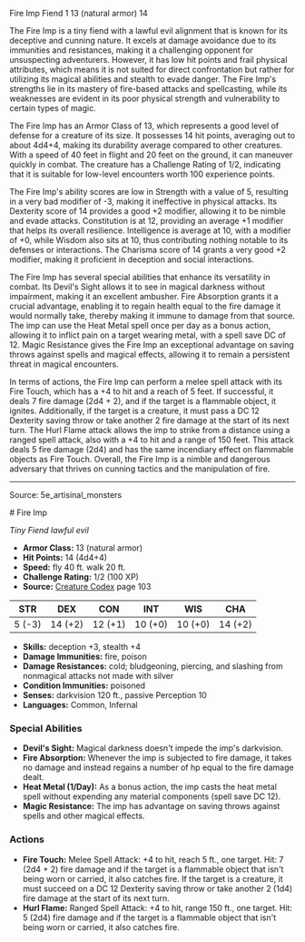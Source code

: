 <MonsterName/>Fire Imp</MonsterName>
<CreatureType/>Fiend</CreatureType>
<CR/>1</CR>
<AC/>13 (natural armor)</AC>
<HP/>14</HP>
<summary>The Fire Imp is a tiny fiend with a lawful evil alignment that is known for its deceptive and cunning nature. It excels at damage avoidance due to its immunities and resistances, making it a challenging opponent for unsuspecting adventurers. However, it has low hit points and frail physical attributes, which means it is not suited for direct confrontation but rather for utilizing its magical abilities and stealth to evade danger. The Fire Imp's strengths lie in its mastery of fire-based attacks and spellcasting, while its weaknesses are evident in its poor physical strength and vulnerability to certain types of magic.</summary>

<detail>

The Fire Imp has an Armor Class of 13, which represents a good level of defense for a creature of its size. It possesses 14 hit points, averaging out to about 4d4+4, making its durability average compared to other creatures. With a speed of 40 feet in flight and 20 feet on the ground, it can maneuver quickly in combat. The creature has a Challenge Rating of 1/2, indicating that it is suitable for low-level encounters worth 100 experience points.

The Fire Imp's ability scores are low in Strength with a value of 5, resulting in a very bad modifier of -3, making it ineffective in physical attacks. Its Dexterity score of 14 provides a good +2 modifier, allowing it to be nimble and evade attacks. Constitution is at 12, providing an average +1 modifier that helps its overall resilience. Intelligence is average at 10, with a modifier of +0, while Wisdom also sits at 10, thus contributing nothing notable to its defenses or interactions. The Charisma score of 14 grants a very good +2 modifier, making it proficient in deception and social interactions.

The Fire Imp has several special abilities that enhance its versatility in combat. Its Devil's Sight allows it to see in magical darkness without impairment, making it an excellent ambusher. Fire Absorption grants it a crucial advantage, enabling it to regain health equal to the fire damage it would normally take, thereby making it immune to damage from that source. The imp can use the Heat Metal spell once per day as a bonus action, allowing it to inflict pain on a target wearing metal, with a spell save DC of 12. Magic Resistance gives the Fire Imp an exceptional advantage on saving throws against spells and magical effects, allowing it to remain a persistent threat in magical encounters.

In terms of actions, the Fire Imp can perform a melee spell attack with its Fire Touch, which has a +4 to hit and a reach of 5 feet. If successful, it deals 7 fire damage (2d4 + 2), and if the target is a flammable object, it ignites. Additionally, if the target is a creature, it must pass a DC 12 Dexterity saving throw or take another 2 fire damage at the start of its next turn. The Hurl Flame attack allows the imp to strike from a distance using a ranged spell attack, also with a +4 to hit and a range of 150 feet. This attack deals 5 fire damage (2d4) and has the same incendiary effect on flammable objects as Fire Touch. Overall, the Fire Imp is a nimble and dangerous adversary that thrives on cunning tactics and the manipulation of fire.</detail>



---

Source: 5e_artisinal_monsters

<statblock>
# Fire Imp

*Tiny* *Fiend* *lawful evil*

- **Armor Class:** 13 (natural armor)
- **Hit Points:** 14 (4d4+4)
- **Speed:** fly 40 ft. walk 20 ft.
- **Challenge Rating:** 1/2 (100 XP)
- **Source:** [Creature Codex](https://koboldpress.com/kpstore/product/creature-codex-for-5th-edition-dnd) page 103

| STR | DEX | CON | INT | WIS | CHA |
| --- | --- | --- | --- | --- | --- |
| 5 (-3) | 14 (+2) | 12 (+1) | 10 (+0) | 10 (+0) | 14 (+2) |

- **Skills:** deception +3, stealth +4
- **Damage Immunities:** fire, poison
- **Damage Resistances:** cold; bludgeoning, piercing, and slashing from nonmagical attacks not made with silver
- **Condition Immunities:** poisoned
- **Senses:** darkvision 120 ft., passive Perception 10
- **Languages:** Common, Infernal

### Special Abilities

- **Devil's Sight:** Magical darkness doesn't impede the imp's darkvision.
- **Fire Absorption:** Whenever the imp is subjected to fire damage, it takes no damage and instead regains a number of hp equal to the fire damage dealt.
- **Heat Metal (1/Day):** As a bonus action, the imp casts the heat metal spell without expending any material components (spell save DC 12).
- **Magic Resistance:** The imp has advantage on saving throws against spells and other magical effects.

### Actions

- **Fire Touch:** Melee Spell Attack: +4 to hit, reach 5 ft., one target. Hit: 7 (2d4 + 2) fire damage and if the target is a flammable object that isn't being worn or carried, it also catches fire. If the target is a creature, it must succeed on a DC 12 Dexterity saving throw or take another 2 (1d4) fire damage at the start of its next turn.
- **Hurl Flame:** Ranged Spell Attack: +4 to hit, range 150 ft., one target. Hit: 5 (2d4) fire damage and if the target is a flammable object that isn't being worn or carried, it also catches fire.


</statblock>


